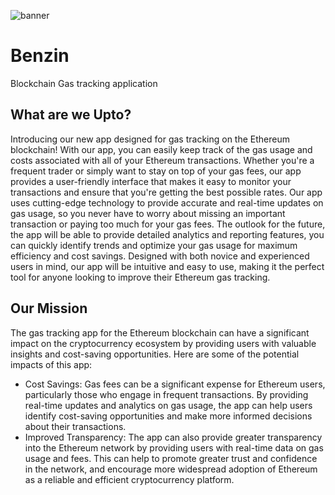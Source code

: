 ![banner](https://user-images.githubusercontent.com/130209636/232812751-76ea6216-30da-4800-ac48-e17bb2bbc479.png)
# Benzin 
Blockchain Gas tracking application

## What are we Upto?
Introducing our new app designed for gas tracking on the Ethereum blockchain! With our app, you can easily keep track of the gas usage and costs associated with all of your Ethereum transactions. Whether you're a frequent trader or simply want to stay on top of your gas fees, our app provides a user-friendly interface that makes it easy to monitor your transactions and ensure that you're getting the best possible rates.
Our app uses cutting-edge technology to provide accurate and real-time updates on gas usage, so you never have to worry about missing an important transaction or paying too much for your gas fees. The outlook for the future, the app will be able to provide detailed analytics and reporting features, you can quickly identify trends and optimize your gas usage for maximum efficiency and cost savings.
Designed with both novice and experienced users in mind, our app will be intuitive and easy to use, making it the perfect tool for anyone looking to improve their Ethereum gas tracking. 

## Our Mission 

The gas tracking app for the Ethereum blockchain can have a significant impact on the cryptocurrency ecosystem by providing users with valuable insights and cost-saving opportunities. Here are some of the potential impacts of this app:
- Cost Savings: Gas fees can be a significant expense for Ethereum users, particularly those who engage in frequent transactions. By providing real-time updates and analytics on gas usage, the app can help users identify cost-saving opportunities and make more informed decisions about their transactions.
- Improved Transparency: The app can also provide greater transparency into the Ethereum network by providing users with real-time data on gas usage and fees. This can help to promote greater trust and confidence in the network, and encourage more widespread adoption of Ethereum as a reliable and efficient cryptocurrency platform.
